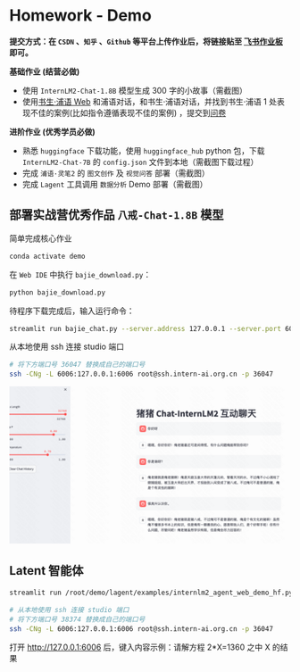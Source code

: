# **Homework - Demo**

**提交方式：在 `CSDN` 、`知乎` 、`Github`
等平台上传作业后，将链接贴至 [飞书作业板](https://aicarrier.feishu.cn/wiki/TqjawZsoqiiRXEkRpcScmKAAn8d?table=tblNCUy9PeGmgd9I&view=vewQagjCL1)
即可。**

**基础作业 (结营必做)**

- 使用 `InternLM2-Chat-1.8B` 模型生成 300 字的小故事（需截图）
- 使用[书生·浦语 Web](https://internlm-chat.intern-ai.org.cn/) 和浦语对话，和书生·浦语对话，并找到书生·浦语 1
  处表现不佳的案例(比如指令遵循表现不佳的案例)
  ，提交到[问卷](https://aicarrier.feishu.cn/share/base/form/shrcn9l8Di10nz4xmheh3LLJfJd)

**进阶作业 (优秀学员必做)**

- 熟悉 `huggingface` 下载功能，使用 `huggingface_hub` python 包，下载 `InternLM2-Chat-7B` 的 `config.json` 文件到本地（需截图下载过程）
- 完成 `浦语·灵笔2` 的 `图文创作` 及 `视觉问答` 部署（需截图）
- 完成 `Lagent` 工具调用 `数据分析` Demo 部署（需截图）

## 部署实战营优秀作品 `八戒-Chat-1.8B` 模型

简单完成核心作业

```bash
conda activate demo
```

在 `Web IDE` 中执行 `bajie_download.py`：

```bash
python bajie_download.py
```

待程序下载完成后，输入运行命令：

```bash
streamlit run bajie_chat.py --server.address 127.0.0.1 --server.port 6006
```

从本地使用 ssh 连接 studio 端口

```bash
# 将下方端口号 36047 替换成自己的端口号
ssh -CNg -L 6006:127.0.0.1:6006 root@ssh.intern-ai.org.cn -p 36047
```

![img.png](images/zhubaijie_chat.png)

## Latent 智能体

```bash
streamlit run /root/demo/lagent/examples/internlm2_agent_web_demo_hf.py --server.address 127.0.0.1 --server.port 6006
```

```bash
# 从本地使用 ssh 连接 studio 端口
# 将下方端口号 38374 替换成自己的端口号
ssh -CNg -L 6006:127.0.0.1:6006 root@ssh.intern-ai.org.cn -p 36047
```

打开 http://127.0.0.1:6006 后，键入内容示例：请解方程 2*X=1360 之中 X 的结果
